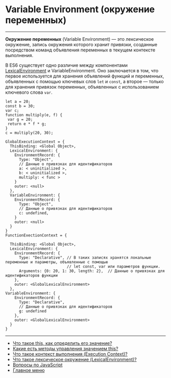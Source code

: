 # Variable Environment (окружение переменных)

---

**Окружение переменных** (Variable Environment) — это лексическое окружение, запись окружения которого хранит привязки, созданные посредством команд объявления переменных в текущем контексте выполнения.

В ES6 существует одно различие между компонентами [LexicalEnvironment](./LexicalEnvironment.md) и VariableEnvironment. Оно заключается в том, что первое используется для хранения объявлений функций и переменных, объявленных с помощью ключевых слов `let` и `const`, а второе — только для хранения привязок переменных, объявленных с использованием ключевого слова `var`.

```
let a = 20;
const b = 30;
var c;
function multiply(e, f) {
 var g = 20;
 return e * f * g;
}
c = multiply(20, 30);

GlobalExecutionContext = {
  ThisBinding: <Global Object>,
  LexicalEnvironment: {
    EnvironmentRecord: {
      Type: "Object",
      // Данные о привязках для идентификаторов
      a: < uninitialized >,
      b: < uninitialized >,
      multiply: < func >
    }
    outer: <null>
  },
  VariableEnvironment: {
    EnvironmentRecord: {
      Type: "Object",
      // Данные о привязках для идентификаторов
      c: undefined,
    }
    outer: <null>
  }
}
FunctionExectionContext = {

  ThisBinding: <Global Object>,
  LexicalEnvironment: {
    EnvironmentRecord: {
      Type: "Declarative", // В таких записях хранятся локальные переменные и параметры, объявленные с помощью
                           // let const, var или параметров функции.
      Arguments: {0: 20, 1: 30, length: 2},  // Данные о привязках для идентификаторов функции
    },
    outer: <GlobalLexicalEnvironment>
  },
VariableEnvironment: {
    EnvironmentRecord: {
      Type: "Declarative",
      // Данные о привязках для идентификаторов
      g: undefined
    },
    outer: <GlobalLexicalEnvironment>
  }
}
```

---

- [Что такое this, как определить его значение?](./this.md)
- [Какие есть методы управления значением this?](./methods.md)
- [Что такое контекст выполнения (Execution Context)?](./executionContext.md)
- [Что такое лексическое окружение (LexicalEnvironment)?](./LexicalEnvironment.md)
- [Вопросы по JavaScript](../javaScript.md)
- [Главное меню](../../README.md)
